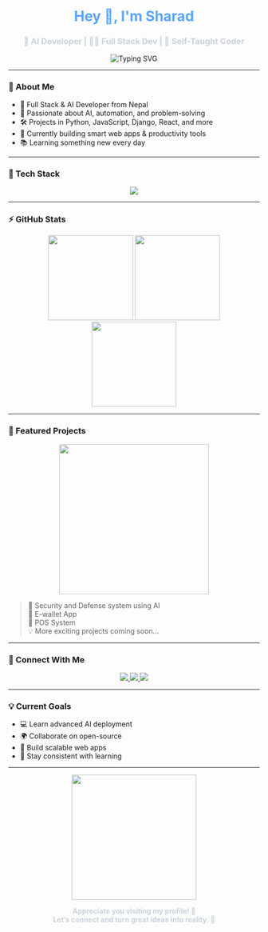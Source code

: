 <h1 align="center" style="color:#58A6FF;">Hey 👋, I'm Sharad</h1>
<h3 align="center" style="color:#C9D1D9;">🧠 AI Developer | 🧑‍💻 Full Stack Dev | 🚀 Self-Taught Coder</h3>

<p align="center">
  <img src="https://readme-typing-svg.herokuapp.com?font=Fira+Code&size=22&pause=1000&color=58A6FF&center=true&vCenter=true&width=500&lines=Full+Stack+Developer;AI+Enthusiast;Python+Lover;Open+Source+Contributor;Lifelong+Learner" alt="Typing SVG" />
</p>

---

### 🌌 About Me

- 🚀 Full Stack & AI Developer from Nepal  
- 🧠 Passionate about AI, automation, and problem-solving  
- 🛠️ Projects in Python, JavaScript, Django, React, and more  
- 🎯 Currently building smart web apps & productivity tools  
- 📚 Learning something new every day  

---

### 🧰 Tech Stack

<p align="center">
  <img src="https://skillicons.dev/icons?i=python,django,js,mongodb,mysql,git,github,html,css,vscode,linux" />
</p>

---

### ⚡ GitHub Stats

<div align="center">
  <img src="https://github-readme-stats.vercel.app/api?username=Blury-face&show_icons=true&theme=tokyonight&hide_border=true" height="170px"/>
  <img src="https://github-readme-streak-stats.herokuapp.com/?user=Blury-face&theme=tokyonight&hide_border=true" height="170px"/>
  <img src="https://github-readme-stats.vercel.app/api/top-langs/?username=Blury-face&layout=compact&theme=tokyonight&hide_border=true" height="170px"/>
</div>

---

### 🚀 Featured Projects

<p align="center">
  <img src="https://media.giphy.com/media/RbDKaczqWovIugyJmW/giphy.gif" width="300"/>
</p>

> 🧠 Security and Defense system using AI  
> 📱 E-wallet App  
> 💼 POS System  
> 💡 More exciting projects coming soon...

---

### 🔗 Connect With Me

<p align="center">
  <a href="https://www.instagram.com/your_insta" target="_blank">
    <img src="https://img.shields.io/badge/Instagram-111111?style=for-the-badge&logo=instagram&logoColor=E4405F"/>
  </a>
  <a href="https://www.facebook.com/your_fb" target="_blank">
    <img src="https://img.shields.io/badge/Facebook-111111?style=for-the-badge&logo=facebook&logoColor=1877F2"/>
  </a>
  <a href="https://www.linkedin.com/in/your_linkedin" target="_blank">
    <img src="https://img.shields.io/badge/LinkedIn-111111?style=for-the-badge&logo=linkedin&logoColor=0077B5"/>
  </a>
</p>

---

### 💡 Current Goals

- 💻 Learn advanced AI deployment  
- 🌍 Collaborate on open-source  
- 📱 Build scalable web apps  
- 🧘 Stay consistent with learning  

---

<p align="center">
  <img src="https://media4.giphy.com/media/v1.Y2lkPTc5MGI3NjExazI1dDVjdnhubTFzcXZwZmhmZmJ1MGw3aDJydjZsa2h3YnFoM2FjaiZlcD12MV9pbnRlcm5hbF9naWZfYnlfaWQmY3Q9Zw/bGgsc5mWoryfgKBx1u/giphy.gif" width="250" />
</p>

<p align="center"><b style="color:#C9D1D9;">Appreciate you visiting my profile! 🙏<br> Let’s connect and turn great ideas into reality. 🚀</b></p>
